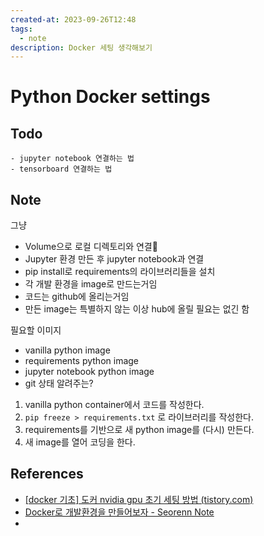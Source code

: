 ```yaml
---
created-at: 2023-09-26T12:48
tags:
  - note
description: Docker 세팅 생각해보기
---
```

# Python Docker settings
## Todo
	- jupyter notebook 연결하는 법
	- tensorboard 연결하는 법

## Note
그냥
- Volume으로 로컬 디렉토리와 연결
- Jupyter 환경 만든 후 jupyter notebook과 연결
- pip install로 requirements의 라이브러리들을 설치
- 각 개발 환경을 image로 만드는거임
- 코드는 github에 올리는거임
- 만든 image는 특별하지 않는 이상 hub에 올릴 필요는 없긴 함

필요할 이미지
- vanilla python image
- requirements python image
- jupyter notebook python image
- git 상태 알려주는?

1. vanilla python container에서 코드를 작성한다.
2. `pip freeze > requirements.txt` 로 라이브러리를 작성한다.
3. requirements를 기반으로 새 python image를 (다시) 만든다.
4. 새 image를 열어 코딩을 한다.

## References
- [[docker 기초] 도커 nvidia gpu 초기 세팅 방법 (tistory.com)](https://yeko90.tistory.com/entry/docker-nvidia-gpu-setting)
- [Docker로 개발환경을 만들어보자 - Seorenn Note](https://seorenn.github.io/note/docker-development-environment.html)
- 